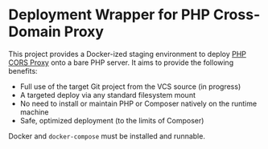 # Deployment Wrapper for PHP Cross-Domain Proxy

This project provides a Docker-ized staging environment to deploy [PHP CORS Proxy](https://github.com/softius/php-cross-domain-proxy) onto a bare PHP server. It aims to provide the following benefits:

 - Full use of the target Git project from the VCS source (in progress)
 - A targeted deploy via any standard filesystem mount
 - No need to install or maintain PHP or Composer natively on the runtime machine
 - Safe, optimized deployment (to the limits of Composer)

Docker and `docker-compose` must be installed and runnable.

